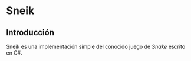 # Sneik
## Introducción
Sneik es una implementación simple del conocido juego de *Snake* escrito en C#.
